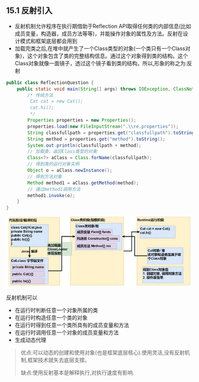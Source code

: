 ## 15.1 反射引入

- 反射机制允许程序在执行期借助于Reflection
  API取得任何类的内部信息(比如成员变量，构造器，成员方法等等)，并能操作对象的属性及方法。反射在设计模式和框架底层都会用到
- 加载完类之后,在堆中就产生了一个Class类型的对象(一个类只有一个Class对象)，这个对象包含了类的完整结构信息。通过这个对象得到类的结构。这个Class对象就像一面镜子，透过这个镜子看到类的结构，所以,形象的称之为:反射

```java
public class ReflectionQuestion {
    public static void main(String[] args) throws IOException, ClassNotFoundException, InstantiationException, IllegalAccessException, NoSuchMethodException, InvocationTargetException {
        /* 传统方法
         Cat cat = new Cat();
         cat.hi();
         */
        Properties properties = new Properties();
        properties.load(new FileInputStream(".\\re.properties"));
        String classfullpath = properties.get("classfullpath").toString();
        String method = properties.get("method").toString();
        System.out.println(classfullpath + method);
        // 加载类，返回Class类型的对象
        Class<?> aClass = Class.forName(classfullpath);
        // 得到类的运行对象实例
        Object o = aClass.newInstance();
        // 得到方法对象
        Method method1 = aClass.getMethod(method);
        // 通过method1调用方法
        method1.invoke(o);
    }
}
```

![](15-1.png)

反射机制可以

- 在运行时判断任意一个对象所属的类
- 在运行时构造任意一个类的对象
- 在运行时得到任意一个类所具有的成员变量和方法
- 在运行时调用任意一个对象的成员变量和方法
- 生成动态代理

> 优点:可以动态的创建和使用对象(也是框架底层核心).使用灵活,没有反射机制,框架技术就失去底层支撑。
>
> 缺点:使用反射基本是解释执行,对执行速度有影响.